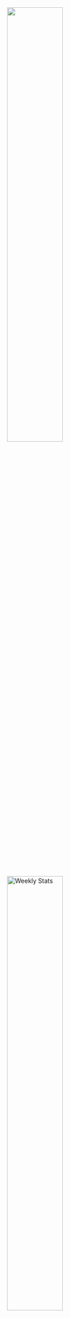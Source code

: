 <a href="https://discord.com/users/249220644741447680">
<img align="right" width="50%" src="https://lanyard-profile-readme.vercel.app/api/249220644741447680?bg=161B22&borderRadius=5px%205px%200%200&idleMessage=currently%20idle"/>
</a>

<a href="https://wakatime.com/0x69ED75" target="_blank">
  <img width="50%" align="right" alt="Weekly Stats" src=https://github-readme-stats.vercel.app/api/wakatime?username=0x69ED75&hide=XML,AUTO_DETECTED,Markdown,IDEA_MODULE&border_radius=0%200%205px%205px&theme=dark&bg_color=161B22&border_color=161B22&icon_color=58a6ff&show_icons=true&disable_animations=true&custom_title=Weekly%20Stats&v=2>
</a>


